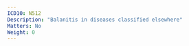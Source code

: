 ```yaml
---
ICD10: N512
Description: "Balanitis in diseases classified elsewhere"
Matters: No
Weight: 0
---
```

